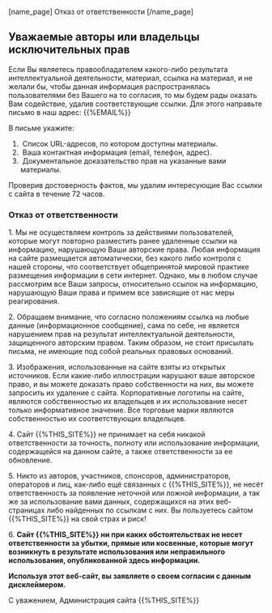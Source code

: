 [name_page] Отказ от ответственности [/name_page]

## **Уважаемые авторы или владельцы исключительных прав**

Если Вы являетесь правообладателем какого-либо результата интеллектуальной деятельности, материал, ссылка на материал, и не желали бы, чтобы данная информация распространялась пользователями без Вашего на то согласия, то мы будем рады оказать Вам содействие, удалив соответствующие ссылки. Для этого направьте письмо в наш адрес: {{%EMAIL%}}

В письме укажите:

1.   Список URL-адресов, по котором доступны материалы.
2.   Ваша контактная информация (email, телефон, адрес).
3.   Документальное доказательство прав на указанные вами материалы.

Проверив достоверность фактов, мы удалим интересующие Вас ссылки с сайта в течение 72 часов.

### Отказ от ответственности

1\. Мы не осуществляем контроль за действиями пользователей, которые могут повторно разместить ранее удаленные ссылки на информацию, нарушающую Ваши авторские права. Любая информация на сайте размещается автоматически, без какого либо контроля с нашей стороны, что соответствует общепринятой мировой практике размещения информации в сети интернет. Однако, мы в любом случае рассмотрим все Ваши запросы, относительно ссылок на информацию, нарушающую Ваши права и примем все зависящие от нас меры реагирования.

2\. Обращаем внимание, что согласно положениям ссылка на любые данные (информационное сообщение), сама по себе, не является нарушением прав на результат интеллектуальной деятельности, защищенного авторским правом. Таким образом, не стоит присылать письма, не имеющие под собой реальных правовых оснований.

3\. Изображения, использованные на сайте взяты из открытых источников. Если какие-либо иллюстрации нарушают ваше авторское право, и вы можете доказать право собственности на них, вы можете запросить их удаление с сайта. Корпоративные логотипы на сайте, являются собственностью их владельцев и их использование несет только информативное значение. Все торговые марки являются собственностью их соответствующих владельцев.

4\. Сайт {{%THIS_SITE%}} не принимает на себя никакой ответственности за точность, полноту или использование информации, содержащейся на данном сайте, а также ответственности за ее обновление.

5\. Никто из авторов, участников, спонсоров, администраторов, операторов и лиц, как-либо ещё связанных с {{%THIS_SITE%}}, не несёт ответственность за появление неточной или ложной информации, а так же за использование вами данных, содержащихся на этих веб-страницах либо найденных по ссылкам с них. Вы пользуетесь сайтом {{%THIS_SITE%}} на свой страх и риск!

6\. **Сайт {{%THIS_SITE%}} ни при каких обстоятельствах не несет ответственности за убытки, прямые или косвенные, которые могут возникнуть в результате использования или неправильного использования, опубликованной здесь информации.**

__Используя этот веб-сайт, вы заявляете о своем согласии с данным дисклеймером.__

С уважением, Администрация сайта {{%THIS_SITE%}}

<style>
li.bf-breadcrumb-item.bf-breadcrumb-end {
    display: none !important;
}
</style>